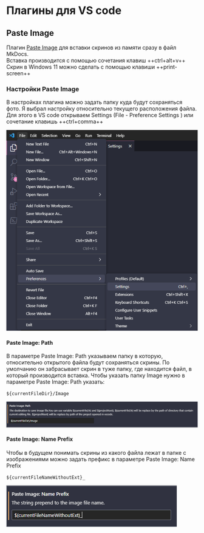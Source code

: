 # Плагины для VS code

## Paste Image
Плагин [Paste Image](https://marketplace.visualstudio.com/items?itemName=mushan.vscode-paste-image) для вставки скринов из памяти сразу в файл MkDocs.   
Вставка производится с помощью сочетания клавиш ++ctrl+alt+v++  
Скрин в Windows 11 можно сделать с помощью клавиши ++print-screen++
### Настройки Paste Image
В настройках плагина можно задать папку куда будут сохраняться фото. Я выбрал настройку относительно текущего расположения файла. Для этого в VS code открываем Settings (File - Preference Settings ) или сочетание клавишь ++ctrl+comma++

![](Image/pluginForVSCode_2023-11-13-12-48-33.png)

#### Paste Image: Path
В параметре Paste Image: Path указываем папку в которую, относительно открытого файла будут сохраняться скрины. По умолчанию он забрасывает скрин в туже папку, где находится файл, в который производится вставка. Чтобы указать папку Image нужно в параметре Paste Image: Path указать: 
```
${currentFileDir}/Image
```
![](Image/pluginForVSCode_2023-11-13-12-55-58.png)

#### Paste Image: Name Prefix
Чтобы в будущем понимать скрины из какого файла лежат в папке с изображениями можно задать префикс в параметре Paste Image: Name Prefix

```
${currentFileNameWithoutExt}_
```

![](Image/pluginForVSCode_2023-11-13-13-06-43.png)